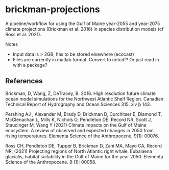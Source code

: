 # brickman-projections

A pipeline/workflow for using the Gulf of Maine year-2055 and year-2075 climate projections (Brickman et al. 2016) in species distribution models (cf Ross et al. 2021).

Notes
 - Input data is > 2GB, has to be stored elsewhere (ecocast)
 - Files are currently in matlab format. Convert to netcdf? Or just read in with a package?

## References

Brickman, D, Wang, Z, DeTracey, B. 2016. High resolution future climate ocean model simulations for the Northwest Atlantic Shelf Region. Canadian Technical Report of Hydrography and Ocean Sciences 315: xiv þ 143.

Pershing AJ , Alexander M, Brady D, Brickman D, Curchitser E, Diamond T, McClenachan L, Mills K, Nichols O, Pendleton DE, Record NR, Scott J, Staudinger M, Wang Y (2021) Climate impacts on the Gulf of Maine ecosystem: A review of observed and expected changes in 2050 from rising temperatures. Elementa Science of the Anthropocene, 9(1): 00076.

Ross CH, Pendleton DE, Tupper B, Brickman D, Zani MA, Mayo CA, Record NR, (2021) Projecting regions of North Atlantic right whale, Eubalaena glacialis, habitat suitability in the Gulf of Maine for the year 2050. Elementa Science of the Anthropocene. 9 (1): 00058.

